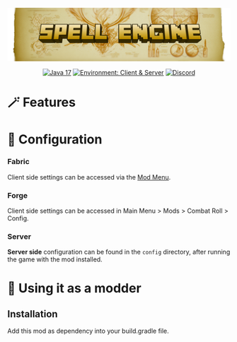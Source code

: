 ![Title](.github/title.png)

<div align="center">

<a href="">![Java 17](https://img.shields.io/badge/Java%2017-ee9258?logo=coffeescript&logoColor=ffffff&labelColor=606060&style=flat-square)</a>
<a href="">![Environment: Client & Server](https://img.shields.io/badge/environment-Client%20&%20Server-1976d2?style=flat-square)</a>
<a href="">[![Discord](https://img.shields.io/discord/973561601519149057.svg?label=&logo=discord&logoColor=ffffff&color=7389D8&labelColor=6A7EC2&style=flat-square)](https://discord.gg/KN9b3pjFTM)</a>

</div>

# 🪄️ Features

# 🔧 Configuration

### Fabric

Client side settings can be accessed via the [Mod Menu](https://github.com/TerraformersMC/ModMenu).

### Forge

Client side settings can be accessed in Main Menu > Mods > Combat Roll > Config.

### Server

**Server side** configuration can be found in the `config` directory, after running the game with the mod installed.

# 🔨 Using it as a modder

## Installation

Add this mod as dependency into your build.gradle file.